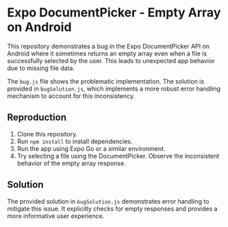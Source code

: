 # Expo DocumentPicker - Empty Array on Android

This repository demonstrates a bug in the Expo DocumentPicker API on Android where it sometimes returns an empty array even when a file is successfully selected by the user.  This leads to unexpected app behavior due to missing file data.

The `bug.js` file shows the problematic implementation. The solution is provided in `bugSolution.js`, which implements a more robust error handling mechanism to account for this inconsistency.

## Reproduction

1. Clone this repository.
2. Run `npm install` to install dependencies.
3. Run the app using Expo Go or a similar environment.
4. Try selecting a file using the DocumentPicker. Observe the inconsistent behavior of the empty array response.

## Solution

The provided solution in `bugSolution.js` demonstrates error handling to mitigate this issue. It explicitly checks for empty responses and provides a more informative user experience.